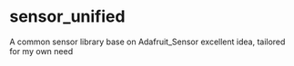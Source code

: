 # sensor_unified
A common sensor library base on Adafruit_Sensor excellent idea, tailored for my own need
